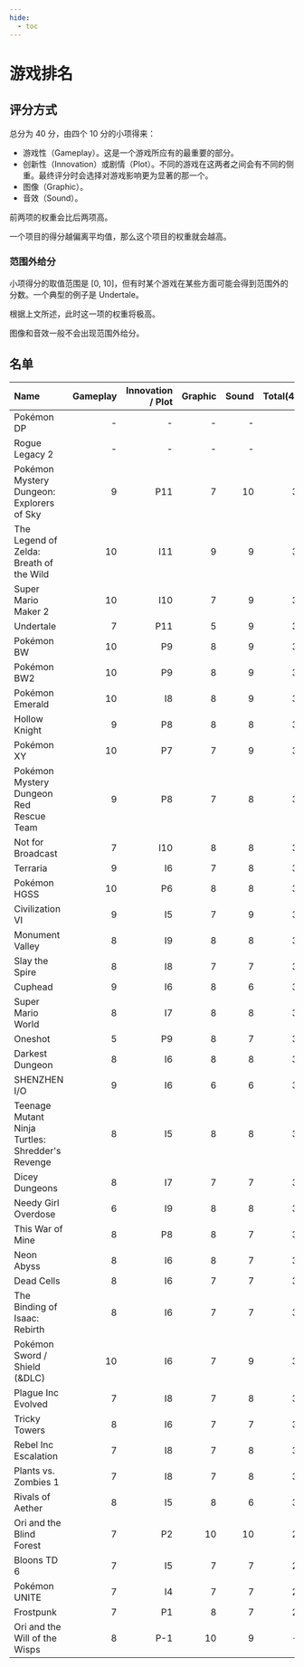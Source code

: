 ```yaml
---
hide:
  - toc
---
```


# 游戏排名

## 评分方式

总分为 40 分，由四个 10 分的小项得来：

- 游戏性（Gameplay）。这是一个游戏所应有的最重要的部分。
- 创新性（Innovation）或剧情（Plot）。不同的游戏在这两者之间会有不同的侧重。最终评分时会选择对游戏影响更为显著的那一个。
- 图像（Graphic）。
- 音效（Sound）。

前两项的权重会比后两项高。

一个项目的得分越偏离平均值，那么这个项目的权重就会越高。

### 范围外给分

小项得分的取值范围是 [0, 10]，但有时某个游戏在某些方面可能会得到范围外的分数。一个典型的例子是 Undertale。

根据上文所述，此时这一项的权重将极高。

图像和音效一般不会出现范围外给分。

## 名单

| Name                                             | Gameplay | Innovation / Plot | Graphic | Sound | Total(40) |  Status |
| :----------------------------------------------- | -------: | ----------------: | ------: | ----: | --------: | ------: |
| Pokémon DP                                       |        - |                 - |       - |     - |         - | Pending |
| Rogue Legacy 2                                   |        - |                 - |       - |     - |         - | Pending |
| Pokémon Mystery Dungeon: Explorers of Sky        |        9 |               P11 |       7 |    10 |        39 |   Rated |
| The Legend of Zelda: Breath of the Wild          |       10 |               I11 |       9 |     9 |        39 | Pending |
| Super Mario Maker 2                              |       10 |               I10 |       7 |     9 |        38 |   Rated |
| Undertale                                        |        7 |               P11 |       5 |     9 |        38 |   Rated |
| Pokémon BW                                       |       10 |                P9 |       8 |     9 |        37 |   Rated |
| Pokémon BW2                                      |       10 |                P9 |       8 |     9 |        37 |   Rated |
| Pokémon Emerald                                  |       10 |                I8 |       8 |     9 |        36 |   Rated |
| Hollow Knight                                    |        9 |                P8 |       8 |     8 |        36 |   Rated |
| Pokémon XY                                       |       10 |                P7 |       7 |     9 |        35 |   Rated |
| Pokémon Mystery Dungeon Red Rescue Team          |        9 |                P8 |       7 |     8 |        35 |   Rated |
| Not for Broadcast                                |        7 |               I10 |       8 |     8 |        35 |   Rated |
| Terraria                                         |        9 |                I6 |       7 |     8 |        34 | Pending |
| Pokémon HGSS                                     |       10 |                P6 |       8 |     8 |        34 |   Rated |
| Civilization VI                                  |        9 |                I5 |       7 |     9 |        34 | Pending |
| Monument Valley                                  |        8 |                I9 |       8 |     8 |        33 |   Rated |
| Slay the Spire                                   |        8 |                I8 |       7 |     7 |        33 | Pending |
| Cuphead                                          |        9 |                I6 |       8 |     6 |        33 |   Rated |
| Super Mario World                                |        8 |                I7 |       8 |     8 |        33 |   Rated |
| Oneshot                                          |        5 |                P9 |       8 |     7 |        32 |   Rated |
| Darkest Dungeon                                  |        8 |                I6 |       8 |     8 |        32 |   Rated |
| SHENZHEN I/O                                     |        9 |                I6 |       6 |     6 |        32 | Pending |
| Teenage Mutant Ninja Turtles: Shredder's Revenge |        8 |                I5 |       8 |     8 |        31 | Pending |
| Dicey Dungeons                                   |        8 |                I7 |       7 |     7 |        31 |   Rated |
| Needy Girl Overdose                              |        6 |                I9 |       8 |     8 |        31 | Pending |
| This War of Mine                                 |        8 |                P8 |       8 |     7 |        31 |   Rated |
| Neon Abyss                                       |        8 |                I6 |       8 |     7 |        31 | Pending |
| Dead Cells                                       |        8 |                I6 |       7 |     7 |        31 | Pending |
| The Binding of Isaac: Rebirth                    |        8 |                I6 |       7 |     7 |        31 | Pending |
| Pokémon Sword / Shield (&DLC)                    |       10 |                I6 |       7 |     9 |        30 |   Rated |
| Plague Inc Evolved                               |        7 |                I8 |       7 |     8 |        30 |   Rated |
| Tricky Towers                                    |        8 |                I6 |       7 |     7 |        30 |   Rated |
| Rebel Inc Escalation                             |        7 |                I8 |       7 |     8 |        30 | Pending |
| Plants vs. Zombies 1                             |        7 |                I8 |       7 |     8 |        30 |   Rated |
| Rivals of Aether                                 |        8 |                I5 |       8 |     6 |        30 |   Rated |
| Ori and the Blind Forest                         |        7 |                P2 |      10 |    10 |        29 |   Rated |
| Bloons TD 6                                      |        7 |                I5 |       7 |     7 |        29 | Pending |
| Pokémon UNITE                                    |        7 |                I4 |       7 |     7 |        25 |   Rated |
| Frostpunk                                        |        7 |                P1 |       8 |     7 |        25 |   Rated |
| Ori and the Will of the Wisps                    |        8 |               P-1 |      10 |     9 |        -6 |   Rated |
